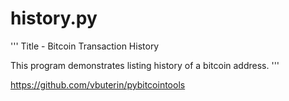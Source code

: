 # history.py

'''
Title - Bitcoin Transaction History

This program demonstrates listing history of a bitcoin address.
'''

https://github.com/vbuterin/pybitcointools